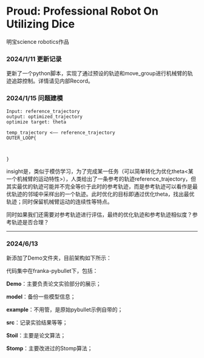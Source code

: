 # Proud: Professional Robot On Utilizing Dice
明宝science robotics作品

### 2024/1/11 更新记录

更新了一个python脚本，实现了通过预设的轨迹和move_group进行机械臂的轨迹追踪控制。详情请见内部Record。



### 2024/1/15 问题建模

```
Input: reference_trajectory
output: optimized_trajectory
optimize target: theta

temp_trajectory <—— reference_trajectory
OUTER_LOOP{
	


}

```

insight是，类似于模仿学习，为了完成某一任务（可以简单转化为优化theta<某一个机械臂的运动特性>），人类给出了一条参考的轨迹reference_trajectory，但其实最优的轨迹可能并不完全等价于此时的参考轨迹，而是参考轨迹可以看作是最优轨迹的邻域中采样出的一个轨迹。此时优化的目标即通过优化theta，找出最优轨迹；同时保留机械臂运动的连续性等特点。

同时如果我们还需要对参考轨迹进行评估，最终的优化轨迹和参考轨迹相似度？参考轨迹是否合理？

------

### 2024/6/13

新添加了Demo文件夹，目前架构如下所示：

代码集中在franka-pybullet下，包括：

**Demo**：主要负责论文实验部分的展示；

**model**：备份一些模型信息；

**example**：不用管，是原始pybullet示例自带的；

**src**：记录实验结果等等；

**Stoil**：主要是论文算法；

**Stomp**：主要改进过的Stomp算法；
